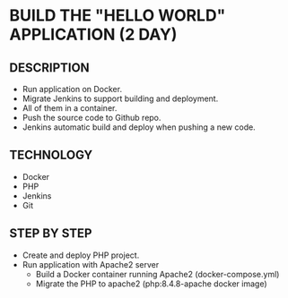 # BUILD THE "HELLO WORLD" APPLICATION (2 DAY)

## DESCRIPTION
- Run application on Docker.
- Migrate Jenkins to support building and deployment.
- All of them in a container.
- Push the source code to Github repo.
- Jenkins automatic build and deploy when pushing a new code.

## TECHNOLOGY
- Docker
- PHP
- Jenkins
- Git

## STEP BY STEP
- Create and deploy PHP project.
- Run application with Apache2 server
  + Build a Docker container running Apache2 (docker-compose.yml)
  + Migrate the PHP to apache2 (php:8.4.8-apache docker image)
